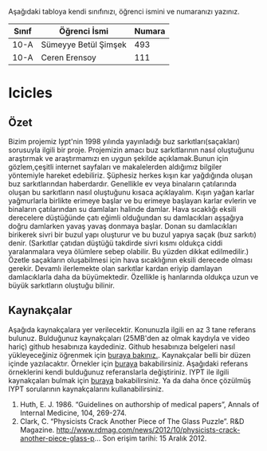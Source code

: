 

Aşağıdaki tabloya kendi sınıfınızı, öğrenci ismini ve numaranızı yazınız. 

Sınıf  |     Öğrenci İsmi     | Numara
-------|----------------------|--------
10-A   | Sümeyye Betül Şimşek | 493
10-A   | Ceren Erensoy        | 111

#  Icicles
## Özet
Bizim projemiz Iypt'nin 1998 yılında yayınladığı buz sarkıtları(saçakları) sorusuyla ilgili bir proje. 
Projemizin amacı buz sarkıtlarının nasıl oluştuğunu araştırmak ve araştırmamızı en uygun şekilde açıklamak.Bunun için gözlem,çeşitli internet sayfaları ve makalelerden aldığımız bilgiler yöntemiyle hareket edebiliriz. Şüphesiz herkes kışın kar yağdığında oluşan buz sarkıtlarından haberdardır. Genellikle ev veya binaların çatılarında oluşan bu sarkıtların nasıl oluştuğunu kısaca açıklayalım. 
  Kışın yağan karlar yağmurlarla birlikte erimeye başlar ve bu erimeye başlayan karlar evlerin ve binaların çatılarından su damlaları halinde damlar. Hava sıcaklığı eksili derecelere düştüğünde çatı eğimli olduğundan su damlacıkları aşşağıya doğru damlarken yavaş yavaş donmaya başlar. Donan su damlacıkları birikerek sivri bir buzul yapı oluşturur ve bu buzul yapıya saçak (buz sarkıtı) denir. (Sarkıtlar çatıdan düştüğü takdirde sivri kısmı oldukça ciddi yaralanmalara veya ölümlere sebep olabilir. Bu yüzden dikkat edilmedilir.) 
  Özetle saçakların oluşabilmesi için hava sıcaklığının eksili derecede olması gerekir. Devamlı ilerlemekte olan sarkıtlar kardan eriyip damlayan damlacıklarla daha da büyümektedir. Özellikle iş hanlarında oldukça uzun ve büyük sarkıtların oluştuğu bilinir.

## Kaynakçalar  
Aşağıda kaynakçalara yer verilecektir. Konunuzla ilgili en az 3 tane referans bulunuz. Bulduğunuz  kaynakçaları (25MB'den az olmak kaydıyla ve video hariç) github hesabınıza kaydediniz. Github hesabınıza belgeleri nasıl yükleyeceğiniz öğrenmek için [buraya bakınız.](https://help.github.com/articles/adding-a-file-to-a-repository/). Kaynakçalar belli bir düzen içinde yazılacaktır. Örnekler için [buraya](http://www.tubitak.gov.tr/tr/duyuru/bibliyografik-verilerin-duzenlenmesi) bakabilirsiniz. Aşağıdaki referans örneklerini kendi bulduğunuz referanslarla değiştiriniz. IYPT ile ilgili kaynakçaları bulmak için [buraya](http://kit.ilyam.org/) bakabilirsiniz. Ya da daha önce çözülmüş IYPT sorularının kaynakçalarını kullanabilirsiniz. 

 1. Huth, E. J. 1986. “Guidelines on authorship of medical papers”, Annals of Internal Medicine, 104, 269-274.
 2. Clark, C. “Physicists Crack Another Piece of The Glass Puzzle”. R&D Magazine.
http://www.rdmag.com/news/2012/10/physicists-crack-another-piece-glass-p...
Son erişim tarihi: 15 Aralık 2012.

